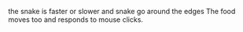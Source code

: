 the snake is faster or slower and snake go around the edges
The food  moves too and responds to mouse clicks.
